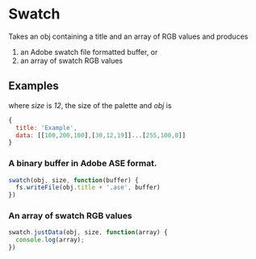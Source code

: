 # Swatch

Takes an obj containing a title and an array of RGB values and produces

1. an Adobe swatch file formatted buffer, or
2. an array of swatch RGB values

## Examples

where *size* is *12*, the size of the palette
and *obj* is

```javascript
{
  title: 'Example',
  data: [[100,200,100],[30,12,19]]...[255,100,0]]
}
```

### A binary buffer in Adobe ASE format.

```javascript
swatch(obj, size, function(buffer) {
  fs.writeFile(obj.title + '.ase', buffer)
})
```

### An array of swatch RGB values

```javascript
swatch.justData(obj, size, function(array) {
  console.log(array);
})
```